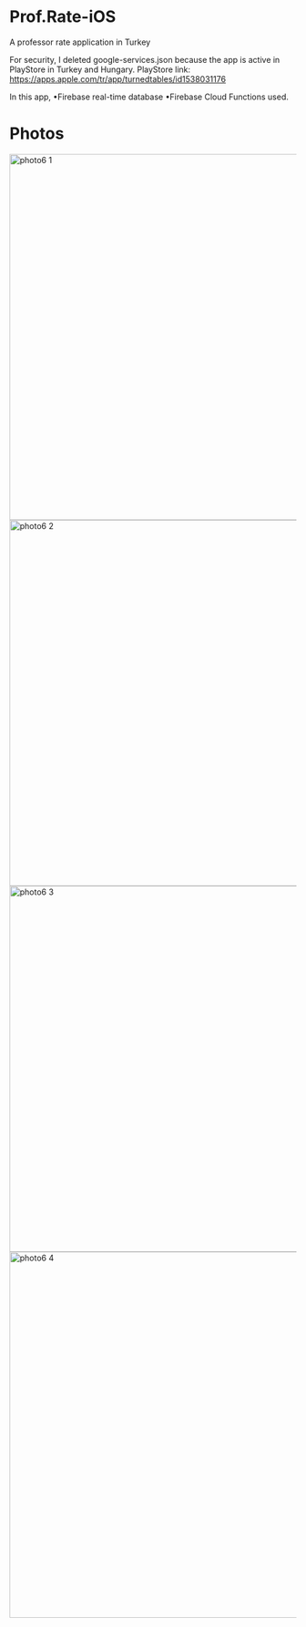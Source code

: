# Prof.Rate-iOS
A professor rate application in Turkey

For security, I deleted google-services.json because the app is active in PlayStore in Turkey and Hungary. 
PlayStore link: https://apps.apple.com/tr/app/turnedtables/id1538031176

In this app, •Firebase real-time database •Firebase Cloud Functions used.

# Photos

<img width="642" alt="photo6 1" src="https://user-images.githubusercontent.com/70692539/110405578-17996f00-8081-11eb-9b40-c46e7338967d.png">
<img width="642" alt="photo6 2" src="https://user-images.githubusercontent.com/70692539/110405583-18ca9c00-8081-11eb-9364-73ecd25a73c3.png">
<img width="642" alt="photo6 3" src="https://user-images.githubusercontent.com/70692539/110405586-19fbc900-8081-11eb-9a0b-29a37cf63a2c.png">
<img width="642" alt="photo6 4" src="https://user-images.githubusercontent.com/70692539/110405592-1a945f80-8081-11eb-9121-8160f5e0395d.png">

